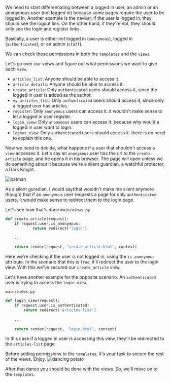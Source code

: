 We need to start differentiating between a logged in user, an admin or an anonymous user (not logged in) because some pages require the user to be logged in. Another example is the navbar, if the user is logged in, they should see the logout link. On the other hand, if they're not, they should only see the login and register links.

Basically, a user is either *not* logged in (`anonymous`), logged in (`authenticated`), or an admin (`staff`).

We can check those permissions in both the `templates` and the `views`. 

Let's go over our views and figure out what permissions we want to give each `view`.
 * `articles_list`: Anyone should be able to access it.
 * `article_details`: Anyone should be able to access it.
 * `create_article`: Only `authenticated` users should access it, since the logged in user is added as the author.
 * `my_articles_list`: Only `authenticated` users should access it, since only a logged user has articles.
 * `register`: Only `anonymous` users can access it. it wouldn't make sense to let a logged in user register.
 * `login_view`: Only `anonymous` users can access it. because why would a logged in user want to login.
 * `logout_view`: Only `authenticated` users should access it. there is no need to explain this one.


Now we need to decide, what happens if a user that shouldn't access a `view` accesses it. 
Let's say an `anonymous` user has the url to the `create-article` page, and he opens it in his browser. The page will open unless we do something about it because we're a silent guardian, a watchful protector, a Dark Knight.

![batman](https://media.giphy.com/media/6gDSyjaOPwZ4A/giphy.gif)

As a silent guradian, I would say(that wouldn't make me silent anymore though) that if an `anonymous` user requests a page for only `authenticated` users, it would make sense to redirect them to the login page.

Let's see how that's done
`main/views.py`
```python
def create_article(request):
    if request.user.is_anonymous:
    		return redirect('login')
    		
    ...

    return render(request, "create_article.html", context)
```

Here we're checking if the user is not logged in, using the `is_anonymous` attribute. In the scenario that this is `True`, it'll redirect the user to the login view. With this we've secured our `create_article` view.

Let's have another example for the opposite scenario. An `authenticated` user is trying to access the `login_view`. 

`main/views.py`
```python
def login_view(request):
    if request.user.is_authenticated:
        return redirect('articles-list')
       
    ...
    
    return render(request, 'login.html', context)
```

In this case if a logged in user is accessing this view, they'll be redirected to the `articles-list` page.

Before adding permissions to the `templates`, it's your task to secure the rest of the views. Enjoy.
![dancing potato](https://media1.tenor.com/images/61497871ab091f01703a3f1a624fb3c4/tenor.gif?itemid=11684043)

After that dance you should be done with the views. So, we'll move on to the `templates`.
